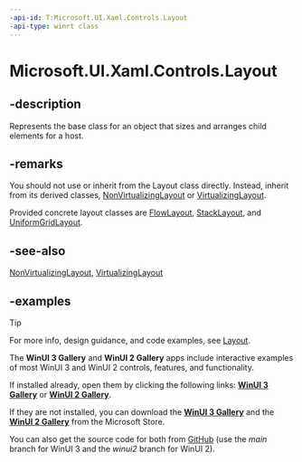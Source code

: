```yaml
---
-api-id: T:Microsoft.UI.Xaml.Controls.Layout
-api-type: winrt class
---
```


# Microsoft.UI.Xaml.Controls.Layout

<!--
public class Layout : Windows.UI.Xaml.DependencyObject
-->

## -description

Represents the base class for an object that sizes and arranges child elements for a host.

## -remarks

You should not use or inherit from the Layout class directly. Instead, inherit from its derived classes, [NonVirtualizingLayout](nonvirtualizinglayout.md) or [VirtualizingLayout](virtualizinglayout.md).

Provided concrete layout classes are [FlowLayout](flowlayout.md), [StackLayout](stacklayout.md), and [UniformGridLayout](uniformgridlayout.md).

## -see-also

[NonVirtualizingLayout](nonvirtualizinglayout.md), [VirtualizingLayout](virtualizinglayout.md)

## -examples

> [!TIP]
> For more info, design guidance, and code examples, see [Layout](/windows/apps/design/layout/).
>
> The **WinUI 3 Gallery** and **WinUI 2 Gallery** apps include interactive examples of most WinUI 3 and WinUI 2 controls, features, and functionality.
>
> If installed already, open them by clicking the following links: [**WinUI 3 Gallery**](winui3gallery:) or [**WinUI 2 Gallery**](winui2gallery:).
>
> If they are not installed, you can download the [**WinUI 3 Gallery**](https://www.microsoft.com/store/productId/9P3JFPWWDZRC) and the [**WinUI 2 Gallery**](https://www.microsoft.com/store/productId/9MSVH128X2ZT) from the Microsoft Store.
>
> You can also get the source code for both from [GitHub](https://github.com/Microsoft/WinUI-Gallery) (use the *main* branch for WinUI 3 and the *winui2* branch for WinUI 2).


